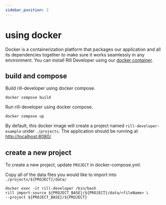 ```yaml
---
sidebar_position: 2
---
```


# using docker
 Docker is a containerization platform that packages our application and all its dependencies together to make sure it works seamlessly in any environment. You can install Rill Developer using our [docker container](https://hub.docker.com/r/rilldata/rill-developer
).

## build and compose
Build rill-developer using docker compose.
```
docker compose build
```

Run rill-developer using docker compose.
```
docker compose up
```
By default, this docker image will create a project named `rill-developer-example` under `./projects`.  The application should be running at [http://localhost:8080/](http://localhost:8080/)

## create a new project
To create a new project, update `PROJECT` in docker-compose.yml.

Copy all of the data files you would like to import into `./projects/${PROJECT}/data/`

```
docker exec -it rill-developer /bin/bash
rill import-source ${PROJECT_BASE}/${PROJECT}/data/<fileName> \
--project ${PROJECT_BASE}/${PROJECT}
```
  